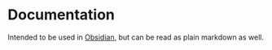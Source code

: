 # Documentation

Intended to be used in [Obsidian](https://obsidian.md/), but can be read as plain markdown as well.